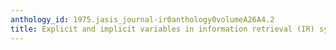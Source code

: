 ```yaml
---
anthology_id: 1975.jasis_journal-ir0anthology0volumeA26A4.2
title: Explicit and implicit variables in information retrieval (IR) systems
---
```

